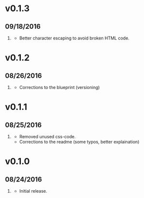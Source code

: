 # v0.1.3
##  09/18/2016

1. [](#bugfix)
    * Better character escaping to avoid broken HTML code.

# v0.1.2
##  08/26/2016

1. [](#improved)
    * Corrections to the blueprint (versioning)

# v0.1.1
##  08/25/2016

1. [](#improved)
    * Removed unused css-code.
    * Corrections to the readme (some typos, better explaination)

# v0.1.0
##  08/24/2016

1. [](#new)
    * Initial release.
